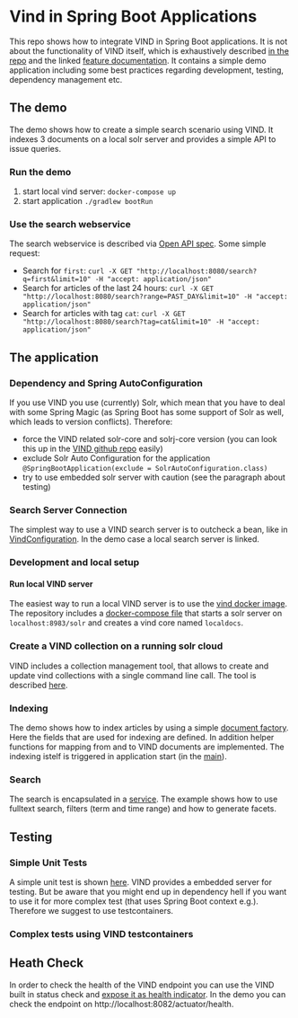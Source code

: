 # Vind in Spring Boot Applications
This repo shows how to integrate VIND in Spring Boot applications. It is not about the functionality of VIND itself, which is exhaustively described [in the repo](https://github.com/RBMHTechnology/vind)
and the linked [feature documentation](https://rbmhtechnology.github.io/vind/). It contains a simple demo application including some best practices regarding development, testing, dependency management etc.

## The demo
The demo shows how to create a simple search scenario using VIND. It indexes 3 documents on a local solr server and provides a simple API to issue queries.

### Run the demo
1. start local vind server: `docker-compose up`
2. start application `./gradlew bootRun`

### Use the search webservice
The search webservice is described via [Open API spec](./src/main/resources/api.yaml). Some simple request:

* Search for `first`: `curl -X GET "http://localhost:8080/search?q=first&limit=10" -H "accept: application/json"`
* Search for articles of the last 24 hours: `curl -X GET "http://localhost:8080/search?range=PAST_DAY&limit=10" -H "accept: application/json"`
* Search for articles with tag `cat`: `curl -X GET "http://localhost:8080/search?tag=cat&limit=10" -H "accept: application/json"`

## The application

### Dependency and Spring AutoConfiguration
If you use VIND you use (currently) Solr, which mean that you have to deal with some Spring Magic (as Spring Boot has some support of Solr as well, which leads to version conflicts).
Therefore:
* force the VIND related solr-core and solrj-core version (you can look this up in the [VIND github repo](https://github.com/RBMHTechnology/vind) easily)
* exclude Solr Auto Configuration for the application `@SpringBootApplication(exclude = SolrAutoConfiguration.class)`
* try to use embedded solr server with caution (see the paragraph about testing)

### Search Server Connection
The simplest way to use a VIND search server is to outcheck a bean, like in [VindConfiguration](./src/main/java/at/redlink/vinddemo/configuration/VindConfiguration.java).
In the demo case a local search server is linked.

### Development and local setup
#### Run local VIND server
The easiest way to run a local VIND server is to use the [vind docker image](https://hub.docker.com/r/redlinkgmbh/vind-solr-server).
The repository includes a [docker-compose file](./docker-compose.yaml) that starts a solr server on `localhost:8983/solr` and creates a vind core named `localdocs`.

### Create a VIND collection on a running solr cloud
VIND includes a collection management tool, that allows to create and update vind collections with a single command line call.
The tool is described [here](https://github.com/RBMHTechnology/vind/tree/master/backend/solr-ext/collection-managment-tool).

### Indexing
The demo shows how to index articles by using a simple [document factory](./src/main/java/at/redlink/vinddemo/model/DocFactory.java). Here the fields that are used for indexing are defined.
In addition helper functions for mapping from and to VIND documents are implemented. The indexing istelf is triggered in application start (in the [main](./src/main/java/at/redlink/vinddemo/VindDemoApplication.java)).

### Search
The search is encapsulated in a [service](./src/main/java/at/redlink/vinddemo/service/SearchService.java). The example shows how to use fulltext search, filters (term and time range) and how to generate facets.

## Testing

### Simple Unit Tests
A simple unit test is shown [here](./src/test/java/at/redlink/vinddemo/service/ServiceTest.java). VIND provides a embedded server for testing. But be aware that you
might end up in dependency hell if you want to use it for more complex test (that uses Spring Boot context e.g.). Therefore we suggest to use testcontainers.

### Complex tests using VIND testcontainers


## Heath Check
In  order to check the health of the VIND endpoint you can use the VIND built in status check and [expose it as health indicator](./src/main/java/at/redlink/vinddemo/health/VindHealthIndicator.java).
In the demo you can check the endpoint on http://localhost:8082/actuator/health.

